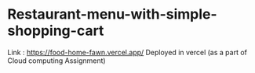 # Restaurant-menu-with-simple-shopping-cart 

Link :  https://food-home-fawn.vercel.app/
Deployed in vercel (as a part of Cloud computing Assignment)
